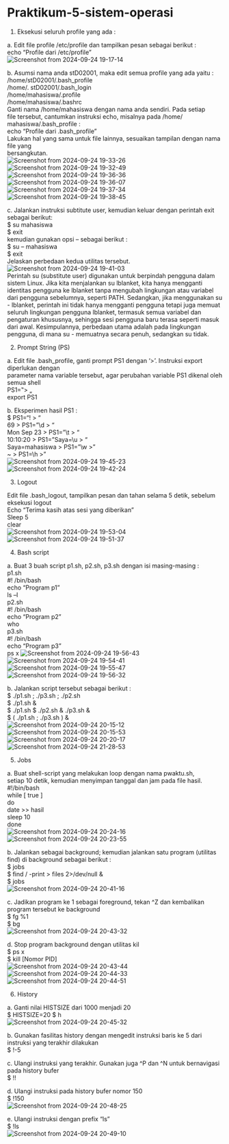 # Praktikum-5-sistem-operasi

1. Eksekusi seluruh profile yang ada :
                                                                                                   
a. Edit file profile /etc/profile dan tampilkan pesan sebagai berikut :                                                
echo “Profile dari /etc/profile”                                                                                       
![Screenshot from 2024-09-24 19-17-14](https://github.com/user-attachments/assets/f89e9d09-ddc7-40f8-b232-0700f724c8f7)

b. Asumsi nama anda stD02001, maka edit semua profile yang ada yaitu :                                                 
/home/stD02001/.bash_profile                                                                                           
/home/. stD02001/.bash_login                                                                                           
/home/mahasiswa/.profile                                                                                              
/home/mahasiswa/.bashrc                                                                                                
Ganti nama /home/mahasiswa dengan nama anda sendiri. Pada setiap                                                       
file tersebut, cantumkan instruksi echo, misalnya pada /home/ mahasiswa/.bash_profile :                                
echo “Profile dari .bash_profile”                                                                                      
Lakukan hal yang sama untuk file lainnya, sesuaikan tampilan dengan nama file yang                                     
bersangkutan.                                                                                                          
![Screenshot from 2024-09-24 19-33-26](https://github.com/user-attachments/assets/0ac8f0f6-c6a4-4c2f-809a-0ecd2772de33)
![Screenshot from 2024-09-24 19-32-49](https://github.com/user-attachments/assets/c3d3dba5-6e09-41e1-bec7-da56a6666f93)
![Screenshot from 2024-09-24 19-36-36](https://github.com/user-attachments/assets/2b418c23-75be-4463-9a8a-65d71a86f4b1)
![Screenshot from 2024-09-24 19-36-07](https://github.com/user-attachments/assets/c1798892-5ade-4a27-972c-2ae97e0ca524)
![Screenshot from 2024-09-24 19-37-34](https://github.com/user-attachments/assets/c413b0e7-2d26-4788-8c32-c23733af6ffd)
![Screenshot from 2024-09-24 19-38-45](https://github.com/user-attachments/assets/ef18155a-b37f-4a97-af9b-87170c4f32d8)

c. Jalankan instruksi subtitute user, kemudian keluar dengan perintah exit sebagai berikut:                            
$ su mahasiswa                                                                                                         
$ exit                                                                                                                 
kemudian gunakan opsi – sebagai berikut :                                                                              
$ su – mahasiswa                                                                                                       
$ exit                                                                                                                 
Jelaskan perbedaan kedua utilitas tersebut.                                                                            
![Screenshot from 2024-09-24 19-41-03](https://github.com/user-attachments/assets/a34cc1cd-54bf-4793-943a-7cf2f918cc33)  
Perintah su (substitute user) digunakan untuk berpindah pengguna dalam sistem Linux. Jika kita menjalankan su lblanket, kita hanya mengganti identitas pengguna ke lblanket tanpa mengubah lingkungan atau variabel dari pengguna sebelumnya, seperti PATH. Sedangkan, jika menggunakan su - lblanket, perintah ini tidak hanya mengganti pengguna tetapi juga memuat seluruh lingkungan pengguna lblanket, termasuk semua variabel dan pengaturan khususnya, sehingga sesi pengguna baru terasa seperti masuk dari awal. Kesimpulannya, perbedaan utama adalah pada lingkungan pengguna, di mana su - memuatnya secara penuh, sedangkan su tidak.

2. Prompt String (PS)
                              
a. Edit file .bash_profile, ganti prompt PS1 dengan ‘>’. Instruksi export diperlukan dengan                            
parameter nama variable tersebut, agar perubahan variable PS1 dikenal oleh semua shell                                 
PS1=‟> „                                                                                                               
export PS1            

b. Eksperimen hasil PS1 :                                                                                              
$ PS1=“\! > “                                                                                                          
69 > PS1=”\d > “                                                                                                       
Mon Sep 23 > PS1=”\t > “                                                                                               
10:10:20 > PS1=”Saya=\u > “                                                                                            
Saya=mahasiswa > PS1=”\w >”                                                                                            
~ > PS1=\h >”                                                                                                          
![Screenshot from 2024-09-24 19-45-23](https://github.com/user-attachments/assets/47806683-33c1-4e98-9d87-ed24f6ce5baa)
![Screenshot from 2024-09-24 19-42-24](https://github.com/user-attachments/assets/1e3c8969-532e-46ca-b6c0-26717323ee89)

3. Logout
                                                                                                      
Edit file .bash_logout, tampilkan pesan dan tahan selama 5 detik, sebelum eksekusi logout                              
Echo “Terima kasih atas sesi yang diberikan”                                                                           
Sleep 5                                                                                                                
clear                                                                                                                                                                                                                                                    
![Screenshot from 2024-09-24 19-53-04](https://github.com/user-attachments/assets/b8ce818b-f483-48b8-b0fa-30aaf5cc211e)
![Screenshot from 2024-09-24 19-51-37](https://github.com/user-attachments/assets/029aa920-c519-4ab9-b1ee-886f7f2a7607)

4. Bash script
                                  
a. Buat 3 buah script p1.sh, p2.sh, p3.sh dengan isi masing-masing :                                                  
p1.sh                                                                                                                  
#! /bin/bash                                                                                                           
echo “Program p1”                                                                                                     
ls –l                                                                                                                  
p2.sh                                                                                                                  
#! /bin/bash                                                                                                           
echo “Program p2”                                                                                                      
who                                                                                                                    
p3.sh                                                                                                                  
#! /bin/bash                                                                                                           
echo “Program p3”                                                                                                      
ps x
![Screenshot from 2024-09-24 19-56-43](https://github.com/user-attachments/assets/430c5692-1534-4175-9991-f1115dceac41)
![Screenshot from 2024-09-24 19-54-41](https://github.com/user-attachments/assets/61b99d50-de84-413d-b1f2-9ca92bd7fe81)
![Screenshot from 2024-09-24 19-55-47](https://github.com/user-attachments/assets/371835e1-7da7-4b99-8983-fdda3cc5057b)
![Screenshot from 2024-09-24 19-56-32](https://github.com/user-attachments/assets/8d465d3b-9b7a-4d69-a3c4-d7ce0f1d63e2)

b. Jalankan script tersebut sebagai berikut :                                                                          
$ ./p1.sh ; ./p3.sh ; ./p2.sh                                                                                          
$ ./p1.sh &                                                                                                            
$ ./p1.sh $ ./p2.sh & ./p3.sh &                                                                                        
$ ( ./p1.sh ; ./p3.sh ) &                                                                                              
![Screenshot from 2024-09-24 20-15-12](https://github.com/user-attachments/assets/f4586291-ad70-47f6-ac25-7daf0f0d5eaf)
![Screenshot from 2024-09-24 20-15-53](https://github.com/user-attachments/assets/5edd0beb-3a6a-447c-b36d-dba204a21c86)
![Screenshot from 2024-09-24 20-20-17](https://github.com/user-attachments/assets/da55147c-ab77-4c5a-87d5-970de94da815)
![Screenshot from 2024-09-24 21-28-53](https://github.com/user-attachments/assets/e0bc6a8f-a8a8-4ab1-994b-1aa0a0b86f92)

5. Jobs
                                                                                                     
a. Buat shell-script yang melakukan loop dengan nama pwaktu.sh,                                                        
setiap 10 detik, kemudian menyimpan tanggal dan jam pada file hasil.                                                   
#!/bin/bash                                                                                                            
while [ true ]                                                                                                         
do                                                                                                                     
date >> hasil                                                                                                          
sleep 10                                                                                                               
done                                                                                                                   
![Screenshot from 2024-09-24 20-24-16](https://github.com/user-attachments/assets/618b6483-8198-443e-ac5b-93b216f90ed0)
![Screenshot from 2024-09-24 20-23-55](https://github.com/user-attachments/assets/9dbda426-ba26-4031-abc9-d3a17416a1b2)

b. Jalankan sebagai background; kemudian jalankan satu program (utilitas find) di background
sebagai berikut :                                                                                                    
$ jobs                                                                                                                
$ find / -print > files 2>/dev/null &                                                                                 
$ jobs                                                                                                                
![Screenshot from 2024-09-24 20-41-16](https://github.com/user-attachments/assets/8f8dad27-7347-4a0d-be38-0683bb890007)

c. Jadikan program ke 1 sebagai foreground, tekan ^Z dan kembalikan program tersebut ke
background                                                                                                            
$ fg %1                                                                                                               
$ bg                                                                                                                  
![Screenshot from 2024-09-24 20-43-32](https://github.com/user-attachments/assets/8be17b95-3a60-4e11-9238-dd7bed74e27f)

d. Stop program background dengan utilitas kil                                                                        
$ ps x                                                                                                                
$ kill [Nomor PID]                                                                                                    
![Screenshot from 2024-09-24 20-43-44](https://github.com/user-attachments/assets/dc86d201-3ac8-4ff3-89b3-edb2fa76d787)
![Screenshot from 2024-09-24 20-44-33](https://github.com/user-attachments/assets/f0d2203f-3b9d-46fb-8ef1-2518e418e2bb)
![Screenshot from 2024-09-24 20-44-51](https://github.com/user-attachments/assets/01c6d23c-b5d1-4c16-bb3f-ba08200635c0)

6. History
                                                                                       
a. Ganti nilai HISTSIZE dari 1000 menjadi 20                                                                        
$ HISTSIZE=20
$ h                                                                                                                   
![Screenshot from 2024-09-24 20-45-32](https://github.com/user-attachments/assets/b8129bbb-827c-4a24-9b2c-9ee22e1aeb88)

b. Gunakan fasilitas history dengan mengedit instruksi baris ke 5 dari instruksi yang terakhir
dilakukan                                                                                                             
$ !-5     

c. Ulangi instruksi yang terakhir. Gunakan juga ^P dan ^N untuk bernavigasi pada history bufer                        
$ !!                

d. Ulangi instruksi pada history bufer nomor 150                                                                      
$ !150                                                                                                                
![Screenshot from 2024-09-24 20-48-25](https://github.com/user-attachments/assets/8dc8b12a-9416-43a3-a47b-4d8e697e51b7)

e. Ulangi instruksi dengan prefix “ls”                                                                              
$ !ls                                                                                                                 
![Screenshot from 2024-09-24 20-49-10](https://github.com/user-attachments/assets/994de279-cadf-4ce9-8c85-6cae2306183f)

